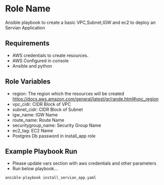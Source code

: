 Role Name
=========

Ansible playbook to create a basic VPC,Subnet,IGW and ec2 to deploy an Servian Application 


Requirements
------------

* AWS credentials to create resources.
* AWS Configured in console
* Ansible and python 

Role Variables
--------------

* region: The region which the resources will be created https://docs.aws.amazon.com/general/latest/gr/rande.html#vpc_region
* vpc_cidr: CIDR Block of VPC
* subnet_cidr: CIDR Block of Subnet
* igw_name: IGW Name
* route_name: Route Name
* securitygroup_name: Security Group Name
* ec2_tag: EC2 Name
* Postgres Db password in install_app role


Example Playbook Run
----------------

* Please update vars section with aws credentials and other parameters 
* Run below playbook...  

```
ansible-playbook install_servian_app.yaml
```
  
